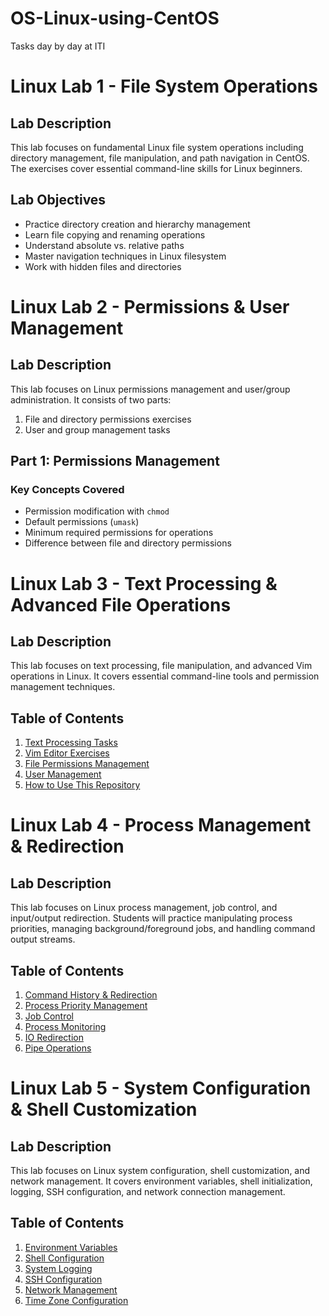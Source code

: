 # OS-Linux-using-CentOS
Tasks day by day at ITI

# Linux Lab 1 - File System Operations


## Lab Description
This lab focuses on fundamental Linux file system operations including directory management, file manipulation, and path navigation in CentOS. The exercises cover essential command-line skills for Linux beginners.

## Lab Objectives
- Practice directory creation and hierarchy management
- Learn file copying and renaming operations
- Understand absolute vs. relative paths
- Master navigation techniques in Linux filesystem
- Work with hidden files and directories

# Linux Lab 2 - Permissions & User Management


## Lab Description
This lab focuses on Linux permissions management and user/group administration. It consists of two parts:
1. File and directory permissions exercises
2. User and group management tasks

## Part 1: Permissions Management

### Key Concepts Covered
- Permission modification with `chmod`
- Default permissions (`umask`)
- Minimum required permissions for operations
- Difference between file and directory permissions

# Linux Lab 3 - Text Processing & Advanced File Operations


## Lab Description
This lab focuses on text processing, file manipulation, and advanced Vim operations in Linux. It covers essential command-line tools and permission management techniques.

## Table of Contents
1. [Text Processing Tasks](#text-processing-tasks)
2. [Vim Editor Exercises](#vim-editor-exercises)
3. [File Permissions Management](#file-permissions-management)
4. [User Management](#user-management)
5. [How to Use This Repository](#how-to-use-this-repository)

# Linux Lab 4 - Process Management & Redirection


## Lab Description
This lab focuses on Linux process management, job control, and input/output redirection. Students will practice manipulating process priorities, managing background/foreground jobs, and handling command output streams.

## Table of Contents
1. [Command History & Redirection](#command-history--redirection)
2. [Process Priority Management](#process-priority-management)
3. [Job Control](#job-control)
4. [Process Monitoring](#process-monitoring)
5. [IO Redirection](#io-redirection)
6. [Pipe Operations](#pipe-operations)

# Linux Lab 5 - System Configuration & Shell Customization


## Lab Description
This lab focuses on Linux system configuration, shell customization, and network management. It covers environment variables, shell initialization, logging, SSH configuration, and network connection management.

## Table of Contents
1. [Environment Variables](#environment-variables)
2. [Shell Configuration](#shell-configuration)
3. [System Logging](#system-logging)
4. [SSH Configuration](#ssh-configuration)
5. [Network Management](#network-management)
6. [Time Zone Configuration](#time-zone-configuration)
